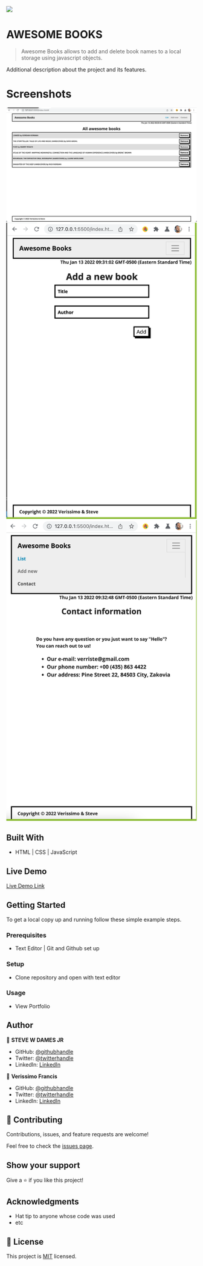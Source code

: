 ![](https://img.shields.io/badge/Microverse-blueviolet)

# AWESOME BOOKS

> Awesome Books allows to add and delete book names to a local storage using javascript objects.


Additional description about the project and its features.

# Screenshots
![DESKTOP VIEW](./images/awesome-books.png)
![MOBILE VIEW](./images/awesome-books-mobile.png)
![DROP DOWN MENU MOBILE VIEW](./images/awesome-books-drop-down.png)


## Built With

- HTML | CSS | JavaScript


## Live Demo

[Live Demo Link](https://stevewdamesjr.github.io/awesome-books/)


## Getting Started


To get a local copy up and running follow these simple example steps.

### Prerequisites
- Text Editor | Git and Github set up

### Setup
- Clone repository and open with text editor

### Usage
- View Portfolio 


## Author

👤 **STEVE W DAMES JR**

- GitHub: [@githubhandle](https://github.com/steveWDamesJr)
- Twitter: [@twitterhandle](https://twitter.com/Steve88312331)
- LinkedIn: [LinkedIn](https://www.linkedin.com/in/steve-w-dames-jr/)

👤 **Verissimo Francis**

- GitHub: [@githubhandle](https://github.com/VTY1999)
- Twitter: [@twitterhandle](https://twitter.com/verissimoty?s=09)
- LinkedIn: [LinkedIn](https://www.linkedin.com/in/francis-verissimo-b5b4521b1/)

## 🤝 Contributing

Contributions, issues, and feature requests are welcome!

Feel free to check the [issues page](../../issues/).

## Show your support

Give a ⭐️ if you like this project!

## Acknowledgments
- Hat tip to anyone whose code was used
- etc

## 📝 License

This project is [MIT](./MIT.md) licensed.
